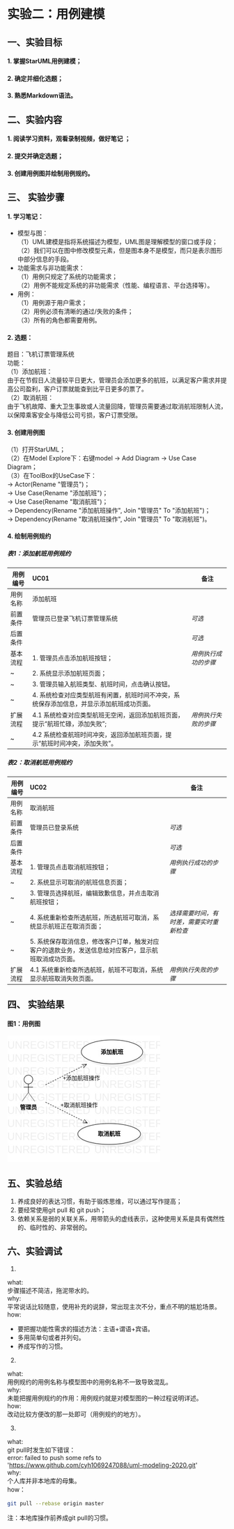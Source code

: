 # 实验二：用例建模  

## 一、实验目标

#### 1. 掌握StarUML用例建模；  
#### 2. 确定并细化选题；  
#### 3. 熟悉Markdown语法。

## 二、实验内容  

#### 1. 阅读学习资料，观看录制视频，做好笔记 ；  
#### 2. 提交并确定选题；  
#### 3. 创建用例图并绘制用例规约。  

## 三、 实验步骤

#### 1. 学习笔记：  
- 模型与图：  
（1）UML建模是指将系统描述为模型，UML图是理解模型的窗口或手段；  
（2）我们可以在图中修改模型元素，但是图本身不是模型，而只是表示图形中部分信息的手段。  
- 功能需求与非功能需求：  
（1）用例只规定了系统的功能需求；  
（2）用例不能规定系统的非功能需求（性能、编程语言、平台选择等）。  
- 用例：  
（1）用例源于用户需求；  
（2）用例必须有清晰的通过/失败的条件；  
（3）所有的角色都需要用例。
#### 2. 选题：  
题目：飞机订票管理系统  
功能：  
（1）添加航班：  
由于在节假日人流量较平日更大，管理员会添加更多的航班，以满足客户需求并提高公司盈利，客户订票就能查到比平日更多的票了。    
（2）取消航班：  
由于飞机故障、重大卫生事故或人流量回降，管理员需要通过取消航班限制人流，以保障乘客安全与降低公司亏损，客户订票受限。  
#### 3. 创建用例图
（1）打开StarUML；  
（2）在Model Explore下：右键model -> Add Diagram -> Use Case Diagram；  
（3）在ToolBox的UseCase下：  
-> Actor(Rename "管理员")；  
-> Use Case(Rename "添加航班")；  
-> Use Case(Rename "取消航班")；  
-> Dependency(Rename "添加航班操作", Join "管理员" To "添加航班")；  
-> Dependency(Rename "取消航班操作", Join "管理员" To "取消航班")。  
#### 4. 绘制用例规约 
##### 表1：添加航班用例规约
用例编号  | UC01 | 备注  
-|:-|-  
用例名称  |  添加航班 |   
前置条件  |  管理员已登录飞机订票管理系统   | *可选*   
后置条件  |     | *可选*   
基本流程  | 1. 管理员点击添加航班按钮；  | *用例执行成功的步骤*
~| 2. 系统显示添加航班页面；  | 
~| 3. 管理员输入航班类型、航班时间，点击确认按钮。 |
~| 4. 系统检查对应类型航班有闲置，航班时间不冲突，系统保存添加信息，并显示添加航班成功页面。 |    
扩展流程  | 4.1 系统检查对应类型航班无空闲，返回添加航班页面，提示“航班忙碌，添加失败”;  |*用例执行失败的步骤*
~| 4.2 系统检查航班时间冲突，返回添加航班页面，提示“航班时间冲突，添加失败”。  |
##### 表2：取消航班用例规约
用例编号  | UC02 | 备注  
-|:-|-  
用例名称  |  取消航班 |   
前置条件  |  管理员已登录系统   | *可选*   
后置条件  |     | *可选*   
基本流程  | 1. 管理员点击取消航班按钮；  |*用例执行成功的步骤* 
~| 2. 系统显示可取消的航班信息页面； |
~| 3. 管理员选择航班，编辑致歉信息，并点击取消航班按钮；  |   
~| 4. 系统重新检查所选航班，所选航班可取消，系统显示航班正在取消页面；  | *选择需要时间，有时差，需要实时重新检查*
~| 5. 系统保存取消信息，修改客户订单，触发对应客户的退款业务，发送信息给对应客户，显示航班取消成功页面。  |
扩展流程  | 4.1 系统重新检查所选航班，航班不可取消，系统显示航班取消失败页面。 |*用例执行失败的步骤* 

## 四、 实验结果  
#### 图1：用例图
![UseCase](./model2.jpg)

## 五、实验总结
1. 养成良好的表达习惯，有助于锻炼思维，可以通过写作提高；
2. 要经常使用git pull 和 git push；
3. 依赖关系是弱的关联关系，用带箭头的虚线表示，这种使用关系是具有偶然性的、临时性的、非常弱的。

## 六、实验调试

1. 
what:  
步骤描述不简洁，拖泥带水的。  
why:  
平常说话比较随意，使用补充的说辞，常出现主次不分，重点不明的尴尬场景。  
how:  
- 要把握功能性需求的描述方法：主语+谓语+宾语。
- 多用简单句或者并列句。
- 养成写作的习惯。
  
2.  
what:  
用例规约的用例名称与模型图中的用例名称不一致导致混乱。  
why:  
未能把握用例规约的作用：用例规约就是对模型图的一种过程说明详述。  
how:  
改动比较方便改的那一处即可（用例规约的地方）。  

3.   
what:  
git pull时发生如下错误：  
error: failed to push some refs to 'https://www.github.com/cyh1069247088/uml-modeling-2020.git'  
why:  
个人库并非本地库的母集。  
how：  
``` bash
git pull --rebase origin master
```
注：本地库操作前养成git pull的习惯。  

